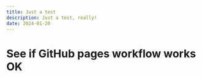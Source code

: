 ```yaml
---
title: Just a test
description: Just a test, really!
date: 2024-01-20
---
```


# See if GitHub pages workflow works OK
